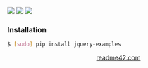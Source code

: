 <!--
https://readme42.com
-->


[![](https://img.shields.io/pypi/v/jquery-examples.svg?maxAge=3600)](https://pypi.org/project/jquery-examples/)
[![](https://img.shields.io/badge/License-Unlicense-blue.svg?longCache=True)](https://unlicense.org/)
[![](https://github.com/andrewp-as-is/jquery-examples/workflows/tests42/badge.svg)](https://github.com/andrewp-as-is/jquery-examples/actions)

### Installation
```bash
$ [sudo] pip install jquery-examples
```

<p align="center">
    <a href="https://readme42.com/">readme42.com</a>
</p>